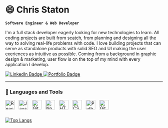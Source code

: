 # 😄 Chris Staton

**`Software Engineer & Web Developer`**

I'm a full stack developer eagerly looking for new technologies to learn. All coding projects are built from scatch, from planning and designing all the way to solving real-life problems with code. I love building projects that can serve as standalone products with solid SEO and UI making the user exeriences as intuitive as possible. Coming from a background in graphic design & marketing, user flow is on the top of my mind with every application I develop.

<div id="badges">
  <a href="https://www.linkedin.com/in/cstatondev">
    <img src="https://img.shields.io/badge/LinkedIn-blue?style=for-the-badge&logo=linkedin&logoColor=white" alt="LinkedIn Badge"/>
  </a>
  <a href="https://www.cstaton.dev/">
    <img src="https://img.shields.io/badge/-Portfolio-red?style=for-the-badge&logo=awesomelists&logoColor=white" alt="Portfolio Badge"/>
  </a>
</div>

---

### 🧰 Languages and Tools

<img align="left" alt="React" width="30px" style="padding-right:10px;" src="https://cdn.jsdelivr.net/gh/devicons/devicon/icons/react/react-original.svg" />
<img align="left" alt="JavaScript" width="30px" style="padding-right:10px;" src="https://cdn.jsdelivr.net/gh/devicons/devicon/icons/javascript/javascript-plain.svg" />
<img align="left" alt="Git" width="30px" style="padding-right:10px;" src="https://cdn.jsdelivr.net/gh/devicons/devicon/icons/git/git-original.svg" />
<img align="left" alt="NodeJS" width="30px" style="padding-right:10px;" src="https://cdn.jsdelivr.net/gh/devicons/devicon/icons/nodejs/nodejs-original.svg" />
<img align="left" alt="HTML" width="30px" style="padding-right:10px;" src="https://cdn.jsdelivr.net/gh/devicons/devicon/icons/html5/html5-plain.svg" />
<img align="left" alt="CSS" width="30px" style="padding-right:10px;" src="https://cdn.jsdelivr.net/gh/devicons/devicon/icons/css3/css3-plain.svg" />
<img align="left" alt="Python" width="30px" style="padding-right:10px;" src="https://cdn.jsdelivr.net/gh/devicons/devicon/icons/python/python-plain.svg" />
<img align="left" alt="GitHub" width="30px" style="padding-right:10px;" src="https://cdn.jsdelivr.net/gh/devicons/devicon/icons/github/github-original.svg" />
<br />

#

[![Top Langs](https://github-readme-stats.vercel.app/api/top-langs/?username=c-staton&layout=compact&theme=vue)](https://github.com/anuraghazra/github-readme-stats)

[website]: https://www.cstaton.dev/
[linkedin]: https://www.linkedin.com/in/cstatondev
